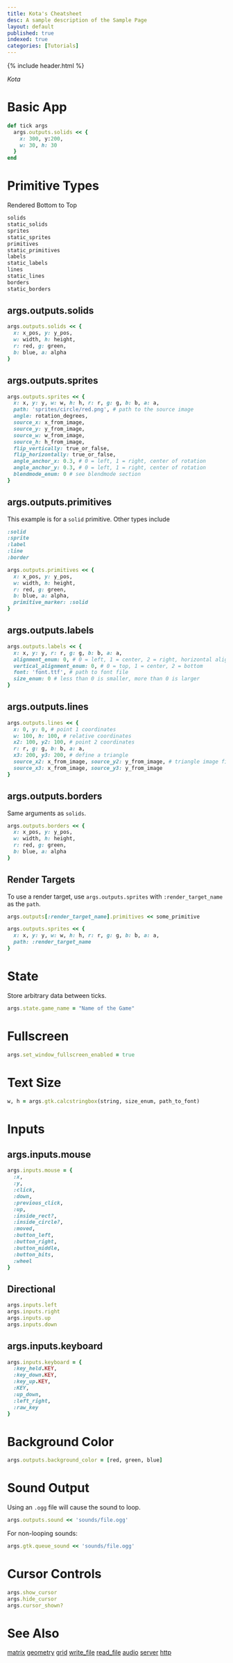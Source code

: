 ```yaml
---
title: Kota's Cheatsheet
desc: A sample description of the Sample Page
layout: default
published: true
indexed: true
categories: [Tutorials]
---
```


{% include header.html %}

_Kota_

# Basic App

```rb
def tick args
  args.outputs.solids << {
    x: 300, y:200,
    w: 30, h: 30
  }
end
```

# Primitive Types
Rendered Bottom to Top
```rb
solids
static_solids
sprites
static_sprites
primitives
static_primitives
labels
static_labels
lines
static_lines
borders
static_borders
```

## args.outputs.solids
```rb
args.outputs.solids << {
  x: x_pos, y: y_pos,
  w: width, h: height,
  r: red, g: green,
  b: blue, a: alpha
}
```

## args.outputs.sprites
```rb
args.outputs.sprites << {
  x: x, y: y, w: w, h: h, r: r, g: g, b: b, a: a,
  path: 'sprites/circle/red.png', # path to the source image
  angle: rotation_degrees,
  source_x: x_from_image,
  source_y: y_from_image,
  source_w: w_from_image,
  source_h: h_from_image,
  flip_vertically: true_or_false,
  flip_horizontally: true_or_false,
  angle_anchor_x: 0.3, # 0 = left, 1 = right, center of rotation
  angle_anchor_y: 0.3, # 0 = left, 1 = right, center of rotation
  blendmode_enum: 0 # see blendmode section
}
```

## args.outputs.primitives
This example is for a `solid` primitive. Other types include

```rb
:solid
:sprite
:label
:line
:border
```

```rb
args.outputs.primitives << {
  x: x_pos, y: y_pos,
  w: width, h: height,
  r: red, g: green,
  b: blue, a: alpha,
  primitive_marker: :solid
}
```

## args.outputs.labels
```rb
args.outputs.labels << {
  x: x, y: y, r: r, g: g, b: b, a: a,
  alignment_enum: 0, # 0 = left, 1 = center, 2 = right, horizontal alignment
  vertical_alignment_enum: 0, # 0 = top, 1 = center, 2 = bottom
  font: 'font.ttf', # path to font file
  size_enum: 0 # less than 0 is smaller, more than 0 is larger
}
```

## args.outputs.lines
```rb
args.outputs.lines << {
  x: 0, y: 0, # point 1 coordinates
  w: 100, h: 100, # relative coordinates
  x2: 100, y2: 100, # point 2 coordinates
  r: r, g: g, b: b, a: a,
  x3: 200, y3: 200, # define a triangle
  source_x2: x_from_image, source_y2: y_from_image, # triangle image fill
  source_x3: x_from_image, source_y3: y_from_image
}
```

## args.outputs.borders
Same arguments as `solids`.
```rb
args.outputs.borders << {
  x: x_pos, y: y_pos,
  w: width, h: height,
  r: red, g: green,
  b: blue, a: alpha
}
```

## Render Targets
To use a render target, use `args.outputs.sprites` with `:render_target_name` as the `path`.
```rb
args.outputs[:render_target_name].primitives << some_primitive

args.outputs.sprites << {
  x: x, y: y, w: w, h: h, r: r, g: g, b: b, a: a,
  path: :render_target_name
}
```

# State
Store arbitrary data between ticks.
```rb
args.state.game_name = "Name of the Game"
```

# Fullscreen
```rb
args.set_window_fullscreen_enabled = true
```

# Text Size
```rb
w, h = args.gtk.calcstringbox(string, size_enum, path_to_font)
```

# Inputs
## args.inputs.mouse
```rb
args.inputs.mouse = {
  :x,
  :y,
  :click,
  :down,
  :previous_click,
  :up,
  :inside_rect?,
  :inside_circle?,
  :moved,
  :button_left,
  :button_right,
  :button_middle,
  :button_bits,
  :wheel
}
```

## Directional
```rb
args.inputs.left
args.inputs.right
args.inputs.up
args.inputs.down
```

## args.inputs.keyboard
```rb
args.inputs.keyboard = {
  :key_held.KEY,
  :key_down.KEY,
  :key_up.KEY,
  :KEY,
  :up_down,
  :left_right,
  :raw_key
}
```

# Background Color
```rb
args.outputs.background_color = [red, green, blue]
```

# Sound Output
Using an `.ogg` file will cause the sound to loop.
```rb
args.outputs.sound << 'sounds/file.ogg'
```
For non-looping sounds:
```rb
args.gtk.queue_sound << 'sounds/file.ogg'
```

# Cursor Controls
```rb
args.show_cursor
args.hide_cursor
args.cursor_shown?
```

# See Also
[matrix](http://docs.dragonruby.org/#----advanced-rendering---15-matrix-and-triangles-2d---main-rb)
[geometry](http://docs.dragonruby.org/#---args-geometry-)
[grid](http://docs.dragonruby.org/#---args-grid-)
[write_file](http://docs.dragonruby.org/#----args-gtk-write_file-path--contents-)
[read_file](http://docs.dragonruby.org/#----args-gtk-read_file-path-)
[audio](http://docs.dragonruby.org/#--docs---gtk--args#audio-)
[server](http://docs.dragonruby.org/#----http---in-game-web-server-http-get---main-rb)
[http](http://docs.dragonruby.org/#----args-gtk-http_get-url--extra_headers-=-{}-)
